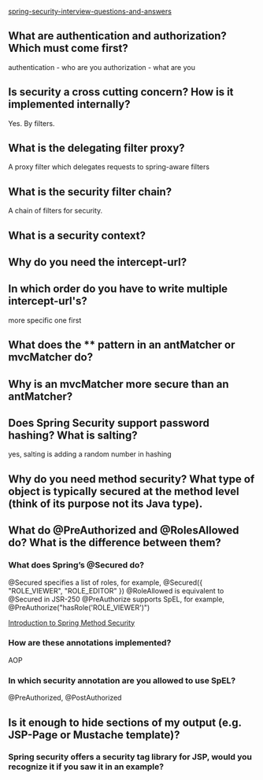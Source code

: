 [spring-security-interview-questions-and-answers](https://www.dineshonjava.com/spring-security-interview-questions-and-answers/#11)
## What are authentication and authorization? Which must come first?
authentication - who are you
authorization - what are you

## Is security a cross cutting concern? How is it implemented internally?
Yes. By filters.

## What is the delegating filter proxy?
A proxy filter which delegates requests to spring-aware filters 

## What is the security filter chain?
A chain of filters for security.

## What is a security context?


## Why do you need the intercept-url?


## In which order do you have to write multiple intercept-url's?
more specific one first

## What does the ** pattern in an antMatcher or mvcMatcher do?
## Why is an mvcMatcher more secure than an antMatcher?

## Does Spring Security support password hashing? What is salting?
yes, salting is adding a random number in hashing

## Why do you need method security? What type of object is typically secured at the method level (think of its purpose not its Java type).


## What do @PreAuthorized and @RolesAllowed do? What is the difference between them?
### What does Spring’s @Secured do?
@Secured specifies a list of roles, for example, @Secured({ "ROLE_VIEWER", "ROLE_EDITOR" })
@RoleAllowed is equivalent to @Secured in JSR-250
@PreAuthorize supports SpEL, for example, @PreAuthorize("hasRole('ROLE_VIEWER')")

[Introduction to Spring Method Security](https://www.baeldung.com/spring-security-method-security)

### How are these annotations implemented?
AOP

### In which security annotation are you allowed to use SpEL?
@PreAuthorized, @PostAuthorized

## Is it enough to hide sections of my output (e.g. JSP-Page or Mustache template)?
### Spring security offers a security tag library for JSP, would you recognize it if you saw it in an example?